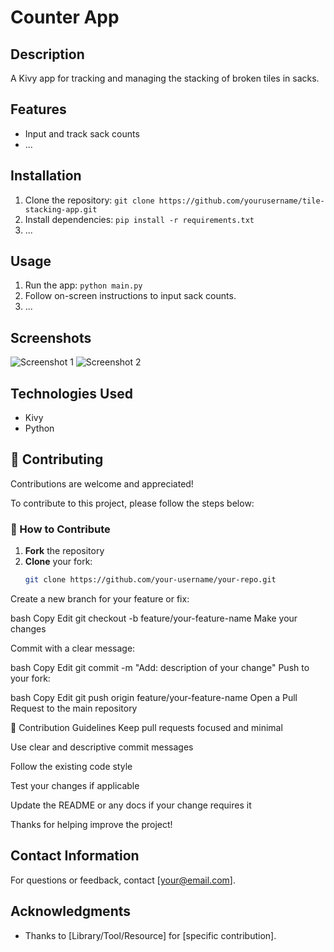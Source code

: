 # Counter App
 
## Description
A Kivy app for tracking and managing the stacking of broken tiles in sacks.

## Features
- Input and track sack counts
- ...

## Installation
1. Clone the repository: `git clone https://github.com/yourusername/tile-stacking-app.git`
2. Install dependencies: `pip install -r requirements.txt`
3. ...

## Usage
1. Run the app: `python main.py`
2. Follow on-screen instructions to input sack counts.
3. ...

## Screenshots
![Screenshot 1](screenshots/screenshot1.png)
![Screenshot 2](screenshots/screenshot2.png)

## Technologies Used
- Kivy
- Python

## 🤝 Contributing

Contributions are welcome and appreciated!

To contribute to this project, please follow the steps below:

### 🔧 How to Contribute

1. **Fork** the repository
2. **Clone** your fork:
   ```bash
   git clone https://github.com/your-username/your-repo.git
Create a new branch for your feature or fix:

bash
Copy
Edit
git checkout -b feature/your-feature-name
Make your changes

Commit with a clear message:

bash
Copy
Edit
git commit -m "Add: description of your change"
Push to your fork:

bash
Copy
Edit
git push origin feature/your-feature-name
Open a Pull Request to the main repository

📌 Contribution Guidelines
Keep pull requests focused and minimal

Use clear and descriptive commit messages

Follow the existing code style

Test your changes if applicable

Update the README or any docs if your change requires it

Thanks for helping improve the project!

## Contact Information
For questions or feedback, contact [your@email.com].

## Acknowledgments
- Thanks to [Library/Tool/Resource] for [specific contribution].

